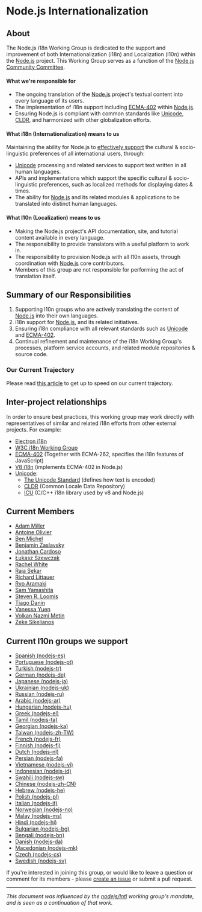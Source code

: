 # Node.js Internationalization

## About

The Node.js i18n Working Group is dedicated to the support and improvement of both Internationalization (i18n) and Localization (l10n) within the [Node.js](https://github.com/nodejs/node) project. This Working Group serves as a function of the [Node.js Community Committee](https://github.com/nodejs/community-committee).

#### What we're responsible for
* The ongoing translation of the [Node.js](https://github.com/nodejs/node) project's textual content into every language of its users.
* The implementation of i18n support including [ECMA-402](https://tc39.github.io/ecma402/) within [Node.js](https://github.com/nodejs/node).
* Ensuring Node.js is compliant with common standards like [Unicode](https://unicode.org/), [CLDR](http://cldr.unicode.org/), and harmonized with other globalization efforts.

#### What i18n (Internationalization) means to us
Maintaining the ability for Node.js to [effectively support](https://nodejs.org/api/intl.html#intl_internationalization_support) the cultural & socio-linguistic preferences of all international users, through:
* [Unicode](https://unicode.org) processing and related services to support text written in all human languages.
* APIs and implementations which support the specific cultural & socio-linguistic preferences, such as localized methods for displaying dates & times.
* The ability for [Node.js](https://github.com/nodejs/node) and its related modules & applications to be translated into distinct human languages.

#### What l10n (Localization) means to us
* Making the Node.js project's API documentation, site, and tutorial content available in every language.
* The responsibility to provide translators with a useful platform to work in.
* The responsibility to provision Node.js with all l10n assets, through coordination with [Node.js](https://github.com/nodejs/node) core contributors.
* Members of this group are not responsible for performing the act of translation itself.

## Summary of our Responsibilities
1. Supporting l10n groups who are actively translating the content of [Node.js](https://github.com/nodejs/node) into their own languages.
2. i18n support for [Node.js](https://github.com/nodejs/node), and its related initiatives.
3. Ensuring i18n compliance with all relevant standards such as [Unicode](https://unicode.org) and [ECMA-402](https://github.com/tc39/ecma402).
4. Continual refinement and maintenance of the i18n Working Group's processes, platform service accounts, and related module repositories & source code.

### Our Current Trajectory
Please read [this article](https://medium.com/the-node-js-collection/internationalizing-node-js-fe7761798b0a) to get up to speed on our current trajectory.


## Inter-project relationships
In order to ensure best practices, this working group may work directly with representatives of similar and related i18n efforts from other external projects. For example:
* [Electron i18n](https://github.com/electron/electron-i18n)
* [W3C i18n Working Group](https://www.w3.org/International/core/Overview)
* [ECMA-402](https://github.com/tc39/ecma402) (Together with ECMA-262, specifies the i18n features of JavaScript)
* [V8 i18n](https://github.com/v8/v8/wiki/i18n-support) (implements ECMA-402 in Node.js)
* [Unicode](https://unicode.org):
  - [The Unicode Standard](https://unicode.org/standard/) (defines how text is encoded)
  - [CLDR](http://cldr.unicode.org) (Common Locale Data Repository)
  - [ICU](http://icu-project.org) (C/C++ i18n library used by v8 and Node.js)

## Current Members
  + [Adam Miller](https://twitter.com/millea9)
  + [Antoine Olivier](https://twitter.com/Toinane)
  + [Ben Michel](https://twitter.com/obensource)
  + [Benjamin Zaslavsky](https://twitter.com/Ben_Tiriel)
  + [Jonathan Cardoso](https://twitter.com/_jonathancardos)
  + [Łukasz Szewczak](https://twitter.com/lukaszewczak)
  + [Rachel White](https://twitter.com/ohhoe)
  + [Raja Sekar](https://twitter.com/rajzshkr)
  + [Richard Littauer](https://twitter.com/richlitt)
  + [Ryo Aramaki](https://twitter.com/geo_vitya)
  + [Sam Yamashita](https://twitter.com/sota0805)
  + [Steven R. Loomis](https://twitter.com/srl295)
  + [Tiago Danin](https://twitter.com/_TiagoEDGE)
  + [Vanessa Yuen](https://twitter.com/vanessayuenn)
  + [Volkan Nazmi Metin](https://twitter.com/volemnic)
  + [Zeke Sikelianos](https://twitter.com/zeke)

## Current l10n groups we support
* [Spanish (nodejs-es)](https://github.com/nodejs/nodejs-es)
* [Portuguese (nodejs-pt)](https://github.com/nodejs/nodejs-pt)
* [Turkish (nodejs-tr)](https://github.com/nodejs/nodejs-tr)
* [German (nodejs-de)](https://github.com/nodejs/nodejs-de)
* [Japanese (nodejs-ja)](https://github.com/nodejs/nodejs-ja)
* [Ukrainian (nodejs-uk)](https://github.com/nodejs/nodejs-uk)
* [Russian (nodejs-ru)](https://github.com/nodejs/nodejs-ru)
* [Arabic (nodejs-ar)](https://github.com/nodejs/nodejs-ar)
* [Hungarian (nodejs-hu)](https://github.com/nodejs/nodejs-hu)
* [Greek (nodejs-el)](https://github.com/nodejs/nodejs-el)
* [Tamil (nodejs-ta)](https://github.com/nodejs/nodejs-ta)
* [Georgian (nodejs-ka)](https://github.com/nodejs/nodejs-ka)
* [Taiwan (nodejs-zh-TW)](https://github.com/nodejs/nodejs-zh-TW)
* [French (nodejs-fr)](https://github.com/nodejs/nodejs-fr)
* [Finnish (nodejs-fi)](https://github.com/nodejs/nodejs-fi)
* [Dutch (nodejs-nl)](https://github.com/nodejs/nodejs-nl)
* [Persian (nodejs-fa)](https://github.com/nodejs/nodejs-fa)
* [Vietnamese (nodejs-vi)](https://github.com/nodejs/nodejs-vi)
* [Indonesian (nodejs-id)](https://github.com/nodejs/nodejs-id)
* [Swahili (nodejs-sw)](https://github.com/nodejs/nodejs-sw)
* [Chinese (nodejs-zh-CN)](https://github.com/nodejs/nodejs-zh-CN)
* [Hebrew (nodejs-he)](https://github.com/nodejs/nodejs-he)
* [Polish (nodejs-pl)](https://github.com/nodejs/nodejs-pl)
* [Italian (nodejs-it)](https://github.com/nodejs/nodejs-it)
* [Norwegian (nodejs-no)](https://github.com/nodejs/nodejs-no)
* [Malay (nodejs-ms)](https://github.com/nodejs/nodejs-ms)
* [Hindi (nodejs-hi)](https://github.com/nodejs/nodejs-hi)
* [Bulgarian (nodejs-bg)](https://github.com/nodejs/nodejs-bg)
* [Bengali (nodejs-bn)](https://github.com/nodejs/nodejs-bn)
* [Danish (nodejs-da)](https://github.com/nodejs/nodejs-da)
* [Macedonian (nodejs-mk)](https://github.com/nodejs/nodejs-mk)
* [Czech (nodejs-cs)](https://github.com/nodejs/nodejs-cs)
* [Swedish (nodejs-sv)](https://github.com/nodejs/nodejs-sv)


If you're interested in joining this group, or would like to leave a question or comment for its members - please [create an issue](https://github.com/nodejs/i18n/issues/new) or submit a pull request.

----
_This document was influenced by the [nodejs/Intl](https://github.com/nodejs/Intl/blob/master/README.md) working group's mandate, and is seen as a continuation of that work._
